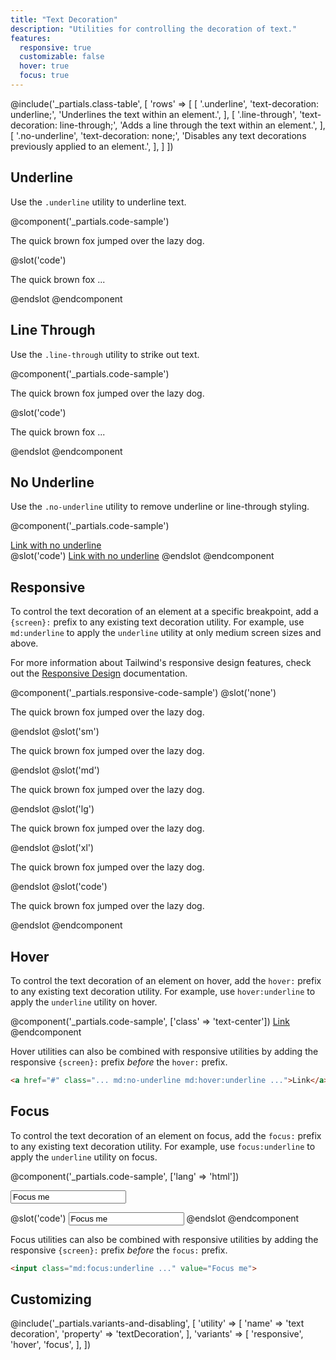 ```yaml
---
title: "Text Decoration"
description: "Utilities for controlling the decoration of text."
features:
  responsive: true
  customizable: false
  hover: true
  focus: true
---
```


@include('_partials.class-table', [
  'rows' => [
    [
      '.underline',
      'text-decoration: underline;',
      'Underlines the text within an element.',
    ],
    [
      '.line-through',
      'text-decoration: line-through;',
      'Adds a line through the text within an element.',
    ],
    [
      '.no-underline',
      'text-decoration: none;',
      'Disables any text decorations previously applied to an element.',
    ],
  ]
])

## Underline

Use the `.underline` utility to underline text.

@component('_partials.code-sample')
<p class="underline text-lg text-gray-800">The quick brown fox jumped over the lazy dog.</p>
@slot('code')
<p class="underline ...">The quick brown fox ...</p>
@endslot
@endcomponent

## Line Through

Use the `.line-through` utility to strike out text.

@component('_partials.code-sample')
<p class="line-through text-lg text-gray-800">The quick brown fox jumped over the lazy dog.</p>
@slot('code')
<p class="line-through ...">The quick brown fox ...</p>
@endslot
@endcomponent

## No Underline

Use the `.no-underline` utility to remove underline or line-through styling.

@component('_partials.code-sample')
<div class="text-center">
  <a href="#" class="no-underline text-blue-500 text-lg">Link with no underline</a>
</div>
@slot('code')
<a href="#" class="no-underline ...">Link with no underline</a>
@endslot
@endcomponent

## Responsive

To control the text decoration of an element at a specific breakpoint, add a `{screen}:` prefix to any existing text decoration utility. For example, use `md:underline` to apply the `underline` utility at only medium screen sizes and above.

For more information about Tailwind's responsive design features, check out the [Responsive Design](/docs/responsive-design/) documentation.

@component('_partials.responsive-code-sample')
@slot('none')
<p class="underline text-lg text-gray-800">The quick brown fox jumped over the lazy dog.</p>
@endslot
@slot('sm')
<p class="no-underline text-lg text-gray-800">The quick brown fox jumped over the lazy dog.</p>
@endslot
@slot('md')
<p class="line-through text-lg text-gray-800">The quick brown fox jumped over the lazy dog.</p>
@endslot
@slot('lg')
<p class="underline text-lg text-gray-800">The quick brown fox jumped over the lazy dog.</p>
@endslot
@slot('xl')
<p class="no-underline text-lg text-gray-800">The quick brown fox jumped over the lazy dog.</p>
@endslot
@slot('code')
<p class="none:underline sm:no-underline md:line-through lg:underline xl:no-underline ...">
  The quick brown fox jumped over the lazy dog.
</p>
@endslot
@endcomponent

## Hover

To control the text decoration of an element on hover, add the `hover:` prefix to any existing text decoration utility. For example, use `hover:underline` to apply the `underline` utility on hover.

@component('_partials.code-sample', ['class' => 'text-center'])
<a href="#hover" class="no-underline hover:underline text-blue-500 text-lg">Link</a>
@endcomponent

Hover utilities can also be combined with responsive utilities by adding the responsive `{screen}:` prefix *before* the `hover:` prefix.

```html
<a href="#" class="... md:no-underline md:hover:underline ...">Link</a>
```

## Focus

To control the text decoration of an element on focus, add the `focus:` prefix to any existing text decoration utility. For example, use `focus:underline` to apply the `underline` utility on focus.

@component('_partials.code-sample', ['lang' => 'html'])
<div class="max-w-xs w-full mx-auto">
  <input class="bg-white focus:underline focus:shadow-outline text-gray-900 appearance-none inline-block w-full text-gray-900 border rounded py-3 px-4 focus:outline-none" value="Focus me" placeholder="Focus me">
</div>

@slot('code')
<input class="focus:underline ..." value="Focus me">
@endslot
@endcomponent

Focus utilities can also be combined with responsive utilities by adding the responsive `{screen}:` prefix *before* the `focus:` prefix.

```html
<input class="md:focus:underline ..." value="Focus me">
```

## Customizing

@include('_partials.variants-and-disabling', [
    'utility' => [
        'name' => 'text decoration',
        'property' => 'textDecoration',
    ],
    'variants' => [
        'responsive',
        'hover',
        'focus',
    ],
])
